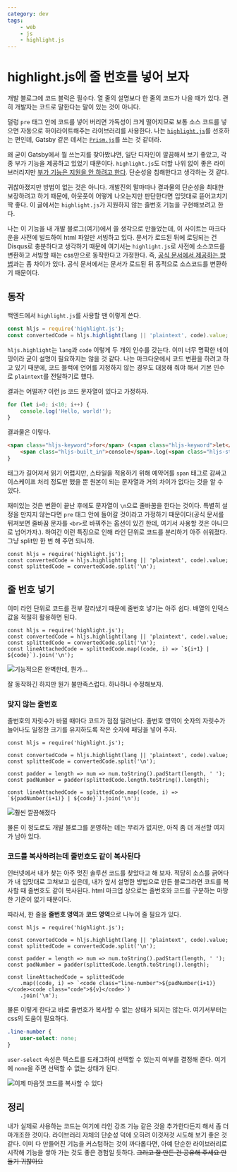 ```yaml
---
category: dev
tags:
    - web
    - js
    - highlight.js
---
```


# highlight.js에 줄 번호를 넣어 보자

개발 블로그에 코드 블럭은 필수다. 열 줄의 설명보다 한 줄의 코드가 나을 때가 있다. 괜히 개발자는 코드로 말한다는 말이 있는 것이 아니다.

덜렁 `pre` 태그 안에 코드를 넣어 버리면 가독성이 크게 떨어지므로 보통 소스 코드를 넣으면 자동으로 하이라이트해주는 라이브러리를 사용한다. 나는 [`highlight.js`](https://highlightjs.org/)를 선호하는 편인데, Gatsby 같은 데서는 [`Prism.js`](https://prismjs.com/)를 쓰는 것 같더라.

왜 굳이 Gatsby에서 뭘 쓰는지를 찾아봤냐면, 일단 디자인이 깔끔해서 보기 좋았고, 각종 부가 기능을 제공하고 있었기 때문이다. `highlight.js`도 더할 나위 없이 좋은 라이브러리지만 [부가 기능은 지원을 안 하려고 한다](https://highlightjs.readthedocs.io/en/latest/line-numbers.html). 단순성을 침해한다고 생각하는 것 같다.

귀찮아졌지만 방법이 없는 것은 아니다. 개발진의 말마따나 결과물의 단순성을 최대한 보장하려고 하기 때문에, 아웃풋이 어떻게 나오는지만 판단한다면 입맛대로 뜯어고치기 딱 좋다. 이 글에서는 `highlight.js`가 지원하지 않는 줄번호 기능을 구현해보려고 한다.

나는 이 기능을 내 개발 블로그(여기)에서 쓸 생각으로 만들었는데, 이 사이트는 마크다운을 사전에 빌드하여 html 파일만 서빙하고 있다. 문서가 로드된 뒤에 로딩되는 건 Disqus로 충분하다고 생각하기 때문에 여기서는 `highlight.js`로 사전에 소스코드를 변환하고 서빙할 때는 css만으로 동작한다고 가정한다. 즉, [공식 문서에서 제공하는 방법](https://highlightjs.org/usage/)과는 좀 차이가 있다. 공식 문서에서는 문서가 로드된 뒤 동적으로 소스코드를 변환하기 때문이다.

## 동작

백엔드에서 `highlight.js`를 사용할 땐 이렇게 쓴다.

```js
const hljs = require('highlight.js');
const convertedCode = hljs.highlight(lang || 'plaintext', code).value;
```

`hljs.highlight`는 `lang`과 `code` 이렇게 두 개의 인수를 갖는다. 이미 너무 명확한 네이밍이라 굳이 설명이 필요하지는 않을 것 같다. 나는 마크다운에서 코드 변환을 하려고 하고 있기 때문에, 코드 블럭에 언어를 지정하지 않는 경우도 대응해 줘야 해서 기본 인수로 `plaintext`를 전달하기로 했다.

결과는 어떨까? 이런 js 코드 문자열이 있다고 가정하자.

```js
for (let i=0; i<10; i++) {
    console.log('Hello, world!');
}
```

결과물은 이렇다.

```html
<span class="hljs-keyword">for</span> (<span class="hljs-keyword">let</span> i=<span class="hljs-number">0</span>; i&lt;<span class="hljs-number">10</span>; i++) {
    <span class="hljs-built_in">console</span>.log(<span class="hljs-string">'Hello, world!'</span>);
}
```

태그가 길어져서 읽기 어렵지만, 스타일을 적용하기 위해 예약어를 `span` 태그로 감싸고 이스케이프 처리 정도만 했을 뿐 원본이 되는 문자열과 거의 차이가 없다는 것을 알 수 있다.

재미있는 것은 변환이 끝난 후에도 문자열이 `\n`으로 줄바꿈을 한다는 것이다. 특별히 설정을 만지지 않는다면 `pre` 태그 안에 들어갈 것이라고 가정하기 때문이다(공식 문서를 뒤져보면 줄바꿈 문자를 `<br>`로 바꿔주는 옵션이 있긴 한데, 여기서 사용할 것은 아니므로 넘어가자.). 하여간 이런 특징으로 인해 라인 단위로 코드를 분리하기 아주 쉬워졌다. 그냥 split만 한 번 해 주면 되니까.

```js{3}
const hljs = require('highlight.js');
const convertedCode = hljs.highlight(lang || 'plaintext', code).value;
const splittedCode = convertedCode.split('\n');
```

## 줄 번호 넣기

이미 라인 단위로 코드를 전부 잘라냈기 때문에 줄번호 넣기는 아주 쉽다. 배열의 인덱스값을 적절히 활용하면 된다.

```js{4}
const hljs = require('highlight.js');
const convertedCode = hljs.highlight(lang || 'plaintext', code).value;
const splittedCode = convertedCode.split('\n');
const lineAttachedCode = splittedCode.map((code, i) => `${i+1} | ${code}`).join('\n');
```

![기능적으론 완벽한데, 뭔가...](./assets/code-with-line-number.png)

잘 동작하긴 하지만 뭔가 불만족스럽다. 하나하나 수정해보자.

### 맞지 않는 줄번호

줄번호의 자릿수가 바뀔 때마다 코드가 점점 밀려난다. 줄번호 영역이 숫자의 자릿수가 늘어나도 일정한 크기를 유지하도록 작은 숫자에 패딩을 넣어 주자.

```js{6-7,9}
const hljs = require('highlight.js');

const convertedCode = hljs.highlight(lang || 'plaintext', code).value;
const splittedCode = convertedCode.split('\n');

const padder = length => num => num.toString().padStart(length, ' ');
const padNumber = padder(splittedCode.length.toString().length);

const lineAttachedCode = splittedCode.map((code, i) => `${padNumber(i+1)} | ${code}`).join('\n');
```

![훨씬 깔끔해졌다](./assets/padding-attached.png)

물론 이 정도로도 개발 블로그를 운영하는 데는 무리가 없지만, 아직 좀 더 개선할 여지가 남아 있다.

### 코드를 복사하려는데 줄번호도 같이 복사된다

인터넷에서 내가 찾는 아주 멋진 솔루션 코드를 찾았다고 해 보자. 적당히 소스를 긁어다가 내 입맛대로 고쳐보고 싶은데, 내가 앞서 설명한 방법으로 만든 블로그라면 코드를 복사할 때 줄번호도 같이 복사된다. html 마크업 상으로는 줄번호와 코드를 구분하는 마땅한 기준이 없기 때문이다.

따라서, 한 줄을 **줄번호 영역**과 **코드 영역**으로 나누어 줄 필요가 있다.

```js{10}
const hljs = require('highlight.js');

const convertedCode = hljs.highlight(lang || 'plaintext', code).value;
const splittedCode = convertedCode.split('\n');

const padder = length => num => num.toString().padStart(length, ' ');
const padNumber = padder(splittedCode.length.toString().length);

const lineAttachedCode = splittedCode
    .map((code, i) => `<code class="line-number">${padNumber(i+1)}</code><code class="code">${v}</code>`)
    .join('\n');
```

물론 이렇게 한다고 바로 줄번호가 복사할 수 없는 상태가 되지는 않는다. 여기서부터는 css의 도움이 필요하다.

```css
.line-number {
    user-select: none;
}
```

`user-select` 속성은 텍스트를 드래그하여 선택할 수 있는지 여부를 결정해 준다. 여기에 `none`을 주면 선택할 수 없는 상태가 된다.

![이제 마음껏 코드를 복사할 수 있다](./assets/user-select.png)

## 정리

내가 실제로 사용하는 코드는 여기에 라인 강조 기능 같은 것을 추가한다든지 해서 좀 더 마개조한 것이다. 라이브러리 자체의 단순성 덕에 오히려 이것저것 시도해 보기 좋은 것 같다. 이미 다 만들어진 기능을 커스텀하는 것이 까다롭다면, 아예 단순한 라이브러리로 시작해 기능을 쌓아 가는 것도 좋은 경험일 듯하다. ~~그리고 잘 만든 건 공유해 주세요 만들기 귀찮아요~~

<Disqus />
